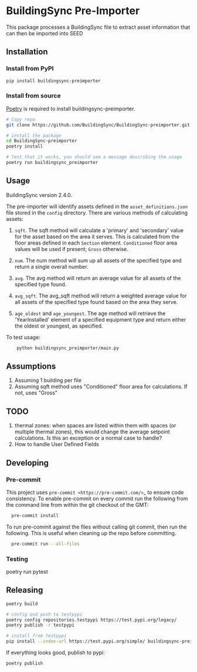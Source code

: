 # BuildingSync Pre-Importer

This package processes a BuildingSync file to extract asset information that can then be imported into SEED

## Installation

### Install from PyPI

```bash
pip install buildingsync-preimporter
```
### Install from source
[Poetry](https://python-poetry.org/) is required to install buildingsync-preimporter.
```bash
# Copy repo
git clone https://github.com/BuildingSync/BuildingSync-preimporter.git

# install the package
cd BuildingSync-preimporter
poetry install

# Test that it works, you should see a message describing the usage
poetry run buildingsync_preimporter
```

## Usage

BuildingSync version 2.4.0.

The pre-importer will identify assets defined in the `asset_definitions.json` file stored in the `config` directory.  There are various methods of calculating assets:

1. `sqft`.  The sqft method will calculate a 'primary' and 'secondary' value for the asset based on the area it serves. This is calculated from the floor areas defined in each `Section` element.  `Conditioned` floor area values will be used if present; `Gross` otherwise.

1. `num`. The num method will sum up all assets of the specified type and return a single overall number.

1. `avg`. The avg method will return an average value for all assets of the specified type found.

1. `avg_sqft`. The avg_sqft method will return a weighted average value for all assets of the specified type found based on the area they serve.

1. `age_oldest` and `age_youngest`. The age method will retrieve the 'YearInstalled' element of a specified equipment type and return either the oldest or youngest, as specified.

To test usage:

```bash
	python buildingsync_preimporter/main.py
```

## Assumptions
1. Assuming 1 building per file
1. Assuming sqft method uses "Conditioned" floor area for calculations. If not, uses "Gross"

## TODO
1. thermal zones: when spaces are listed within them with spaces (or multiple thermal zones), this would change the average setpoint calculations. Is this an exception or a normal case to handle?
1. How to handle User Defined Fields

## Developing

### Pre-commit

This project uses `pre-commit <https://pre-commit.com/>`_ to ensure code consistency.
To enable pre-commit on every commit run the following from the command line from within the git checkout of the
GMT:

```bash
  pre-commit install
```

To run pre-commit against the files without calling git commit, then run the following. This is useful when cleaning up the repo before committing.

```bash
  pre-commit run --all-files
```
### Testing

poetry run pytest

## Releasing

```bash
poetry build

# config and push to testpypi
poetry config repositories.testpypi https://test.pypi.org/legacy/
poetry publish -r testpypi

# install from testpypi
pip install --index-url https://test.pypi.org/simple/ buildingsync-preimporter
```
If everything looks good, publish to pypi:
```bash
poetry publish
```
